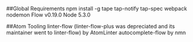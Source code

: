 
##Global Requirements
npm install -g tape tap-notify tap-spec webpack nodemon
Flow v0.19.0
Node 5.3.0

##Atom Tooling
linter-flow (linter-flow-plus was depreciated and its maintainer went to linter-flow) by AtomLinter
autocomplete-flow by nmn
